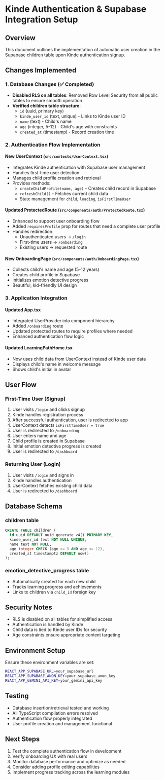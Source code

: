 # Kinde Authentication & Supabase Integration Setup

## Overview
This document outlines the implementation of automatic user creation in the Supabase children table upon Kinde authentication signup.

## Changes Implemented

### 1. Database Changes (✅ Completed)
- **Disabled RLS on all tables**: Removed Row Level Security from all public tables to ensure smooth operation
- **Verified children table structure**: 
  - `id` (uuid, primary key)
  - `kinde_user_id` (text, unique) - Links to Kinde user ID
  - `name` (text) - Child's name
  - `age` (integer, 5-12) - Child's age with constraints
  - `created_at` (timestamp) - Record creation time

### 2. Authentication Flow Implementation

#### New UserContext (`src/contexts/UserContext.tsx`)
- Integrates Kinde authentication with Supabase user management
- Handles first-time user detection
- Manages child profile creation and retrieval
- Provides methods:
  - `createChildProfile(name, age)` - Creates child record in Supabase
  - `refreshChild()` - Fetches current child data
  - State management for `child`, `loading`, `isFirstTimeUser`

#### Updated ProtectedRoute (`src/components/auth/ProtectedRoute.tsx`)
- Enhanced to support user onboarding flow
- Added `requiresProfile` prop for routes that need a complete user profile
- Handles redirection:
  - Unauthenticated users → `/login`
  - First-time users → `/onboarding`
  - Existing users → requested route

#### New OnboardingPage (`src/components/auth/OnboardingPage.tsx`)
- Collects child's name and age (5-12 years)
- Creates child profile in Supabase
- Initializes emotion detective progress
- Beautiful, kid-friendly UI design

### 3. Application Integration

#### Updated App.tsx
- Integrated UserProvider into component hierarchy
- Added `/onboarding` route
- Updated protected routes to require profiles where needed
- Enhanced authentication flow logic

#### Updated LearningPathHome.tsx
- Now uses child data from UserContext instead of Kinde user data
- Displays child's name in welcome message
- Shows child's initial in avatar

## User Flow

### First-Time User (Signup)
1. User visits `/login` and clicks signup
2. Kinde handles registration process
3. After successful authentication, user is redirected to app
4. UserContext detects `isFirstTimeUser = true`
5. User is redirected to `/onboarding`
6. User enters name and age
7. Child profile is created in Supabase
8. Initial emotion detective progress is created
9. User is redirected to `/dashboard`

### Returning User (Login)
1. User visits `/login` and signs in
2. Kinde handles authentication
3. UserContext fetches existing child data
4. User is redirected to `/dashboard`

## Database Schema

### children table
```sql
CREATE TABLE children (
  id uuid DEFAULT uuid_generate_v4() PRIMARY KEY,
  kinde_user_id text NOT NULL UNIQUE,
  name text NOT NULL,
  age integer CHECK (age >= 5 AND age <= 12),
  created_at timestamptz DEFAULT now()
);
```

### emotion_detective_progress table
- Automatically created for each new child
- Tracks learning progress and achievements
- Links to children via `child_id` foreign key

## Security Notes
- RLS is disabled on all tables for simplified access
- Authentication is handled by Kinde
- Child data is tied to Kinde user IDs for security
- Age constraints ensure appropriate content targeting

## Environment Setup
Ensure these environment variables are set:
```bash
REACT_APP_SUPABASE_URL=your_supabase_url
REACT_APP_SUPABASE_ANON_KEY=your_supabase_anon_key
REACT_APP_GEMINI_API_KEY=your_gemini_api_key
```

## Testing
- Database insertion/retrieval tested and working
- All TypeScript compilation errors resolved
- Authentication flow properly integrated
- User profile creation and management functional

## Next Steps
1. Test the complete authentication flow in development
2. Verify onboarding UX with real users
3. Monitor database performance and optimize as needed
4. Consider adding profile editing capabilities
5. Implement progress tracking across the learning modules
